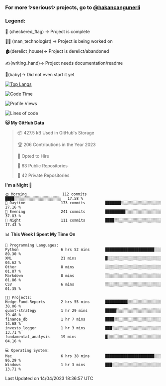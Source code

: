 ### For more ✨serious✨ projects, go to [@hakancangunerli](https://github.com/hakancangunerli)


### Legend:


🏁 (checkered_flag) -> Project is complete

👨‍💻 (man_technologist)   -> Project is being worked on

🏚️(derelict_house)-> Project is derelict/abandoned

✍️(writing_hand)-> Project needs documentation/readme

👶(baby)-> Did not even start it yet

[![Top Langs](https://github-readme-stats.vercel.app/api/top-langs/?username=johngunerli&layout=compact&hide=tex,html,shell,CSS&langs_count=10&exclude_repo=2015-csharp)](https://github.com/anuraghazra/github-readme-stats)


<!--START_SECTION:waka-->
![Code Time](http://img.shields.io/badge/Code%20Time-416%20hrs%2036%20mins-blue)

![Profile Views](http://img.shields.io/badge/Profile%20Views-23-blue)

![Lines of code](https://img.shields.io/badge/From%20Hello%20World%20I%27ve%20Written-3.7%20million%20lines%20of%20code-blue)

**🐱 My GitHub Data** 

> 📦 427.5 kB Used in GitHub's Storage 
 > 
> 🏆 206 Contributions in the Year 2023
 > 
> 💼 Opted to Hire
 > 
> 📜 63 Public Repositories 
 > 
> 🔑 42 Private Repositories 
 > 
**I'm a Night 🦉** 

```text
🌞 Morning                112 commits         ████░░░░░░░░░░░░░░░░░░░░░   17.58 % 
🌆 Daytime                173 commits         ███████░░░░░░░░░░░░░░░░░░   27.16 % 
🌃 Evening                241 commits         █████████░░░░░░░░░░░░░░░░   37.83 % 
🌙 Night                  111 commits         ████░░░░░░░░░░░░░░░░░░░░░   17.43 % 
```


📊 **This Week I Spent My Time On** 

```text
💬 Programming Languages: 
Python                   6 hrs 52 mins       ██████████████████████░░░   89.30 % 
XML                      21 mins             █░░░░░░░░░░░░░░░░░░░░░░░░   04.62 % 
Other                    8 mins              ░░░░░░░░░░░░░░░░░░░░░░░░░   01.87 % 
Markdown                 8 mins              ░░░░░░░░░░░░░░░░░░░░░░░░░   01.86 % 
CSV                      6 mins              ░░░░░░░░░░░░░░░░░░░░░░░░░   01.35 % 

🐱‍💻 Projects: 
Hedge-Fund-Reports       2 hrs 55 mins       ██████████░░░░░░░░░░░░░░░   38.06 % 
quant-strategy           1 hr 29 mins        █████░░░░░░░░░░░░░░░░░░░░   19.48 % 
finance_db               1 hr 7 mins         ████░░░░░░░░░░░░░░░░░░░░░   14.68 % 
investo_logger           1 hr 3 mins         ███░░░░░░░░░░░░░░░░░░░░░░   13.71 % 
fundamental_analysis     19 mins             █░░░░░░░░░░░░░░░░░░░░░░░░   04.16 % 

💻 Operating System: 
Mac                      6 hrs 38 mins       ██████████████████████░░░   86.29 % 
Windows                  1 hr 3 mins         ███░░░░░░░░░░░░░░░░░░░░░░   13.71 % 
```


 Last Updated on 14/04/2023 18:36:57 UTC
<!--END_SECTION:waka-->


